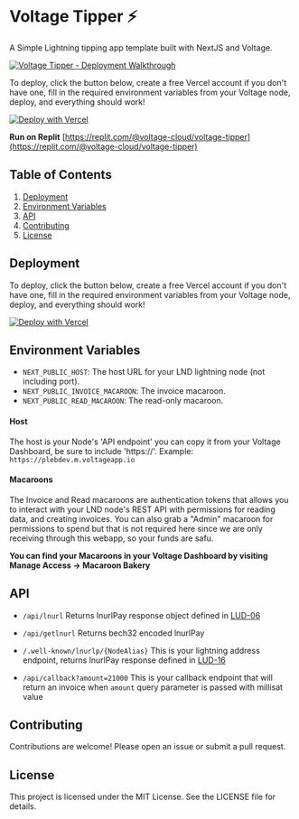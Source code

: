 # Voltage Tipper ⚡
A Simple Lightning tipping app template built with NextJS and Voltage.

[![Voltage Tipper - Deployment Walkthrough](https://img.youtube.com/vi/y2eFBtRLRUk/0.jpg)](https://www.youtube.com/watch?v=y2eFBtRLRUk)

To deploy, click the button below, create a free Vercel account if you don't have one, fill in the required environment variables from your Voltage node, deploy, and everything should work!

[![Deploy with Vercel](https://vercel.com/button)](https://vercel.com/new/clone?repository-url=https%3A%2F%2Fgithub.com%2FAustinKelsay%2Fvoltage-tipper&env=NEXT_PUBLIC_HOST,NEXT_PUBLIC_INVOICE_MACAROON,NEXT_PUBLIC_READ_MACAROON&envDescription=The%20host%20url%20for%20your%20lnd%20lightning%20node%20(not%20including%20port)%2C%20the%20invoice%20macaroon%20and%20read%20only%20macaroon.&envLink=https%3A%2F%2Fdocs.voltage.cloud%2Flnd-node-api&project-name=voltage-tipper&repository-name=voltage-tipper)

**Run on Replit**
[https://replit.com/@voltage-cloud/voltage-tipper](https://replit.com/@voltage-cloud/voltage-tipper)

## Table of Contents
1. [Deployment](#deployment)
2. [Environment Variables](#environment-variables)
3. [API](#api)
4. [Contributing](#contributing)
5. [License](#license)

## Deployment
To deploy, click the button below, create a free Vercel account if you don't have one, fill in the required environment variables from your Voltage node, deploy, and everything should work!

[![Deploy with Vercel](https://vercel.com/button)](https://vercel.com/new/clone?repository-url=https%3A%2F%2Fgithub.com%2FAustinKelsay%2Fvoltage-tipper&env=NEXT_PUBLIC_HOST,NEXT_PUBLIC_INVOICE_MACAROON,NEXT_PUBLIC_READ_MACAROON&envDescription=The%20host%20url%20for%20your%20lnd%20lightning%20node%20(not%20including%20port)%2C%20the%20invoice%20macaroon%20and%20read%20only%20macaroon.&envLink=https%3A%2F%2Fdocs.voltage.cloud%2Flnd-node-api&project-name=voltage-tipper&repository-name=voltage-tipper)

## Environment Variables
- `NEXT_PUBLIC_HOST`: The host URL for your LND lightning node (not including port).
- `NEXT_PUBLIC_INVOICE_MACAROON`: The invoice macaroon.
- `NEXT_PUBLIC_READ_MACAROON`: The read-only macaroon.

#### Host
The host is your Node's 'API endpoint' you can copy it from your Voltage Dashboard, be sure to include 'https://'. Example: `https://plebdev.m.voltageapp.io`

#### Macaroons
The Invoice and Read macaroons are authentication tokens that allows you to interact with your LND node's REST API with permissions for reading data, and creating invoices. You can also grab a "Admin" macaroon for permissions to spend but that is not required here since we are only receiving through this webapp, so your funds are safu.
 
**You can find your Macaroons in your Voltage Dashboard by visiting Manage Access -> Macaroon Bakery**

## API
- `/api/lnurl`
 Returns lnurlPay response object defined in [LUD-06](https://github.com/lnurl/luds/blob/luds/06.md)

- `/api/getlnurl`
Returns bech32 encoded lnurlPay

- `/.well-known/lnurlp/{NodeAlias}`
 This is your lightning address endpoint, returns lnurlPay response defined in [LUD-16](https://github.com/lnurl/luds/blob/luds/16.md)

- `/api/callback?amount=21000`
 This is your callback endpoint that will return an invoice when `amount` query parameter is passed with millisat value


## Contributing

Contributions are welcome! Please open an issue or submit a pull request.

## License

This project is licensed under the MIT License. See the LICENSE file for details.
